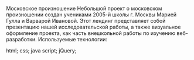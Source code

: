 Московское произношение
Небольшой проект о московском произношении создан учениками 2005-й школы г. Москвы Марией Гулла и Варварой Ивановой. Этот лендинг представляет собой презентацию нашей исследовательской работы, а также визуальное оформление проекта, как часть внешкольной работы по изучению веб-разработки. Используемые технологии:

html;
css;
java script;
jQuery;

